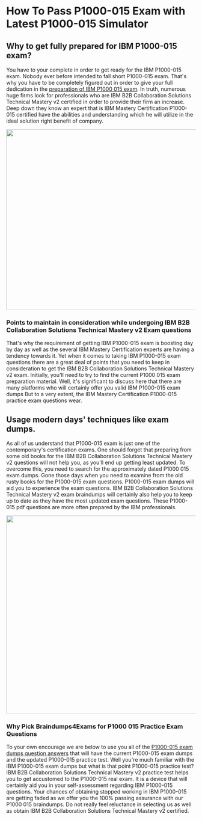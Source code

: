 # How To Pass P1000-015 Exam with Latest P1000-015 Simulator
<h2>Why to get fully prepared for IBM P1000-015 exam?</h2>
<p>You have to your complete in order to get ready for the IBM P1000-015 exam. Nobody ever before intended to fall short  P1000-015 exam. That's why you have to be completely figured out in order to give your full dedication in the <a href="https://www.braindumps4exams.com/P1000-015-training-material">preparation of IBM P1000 015 exam</a>. In truth, numerous huge firms look for professionals who are IBM B2B Collaboration Solutions Technical Mastery v2 certified in order to provide their firm an increase. Deep down they know an expert that is IBM Mastery Certification P1000-015 certified have the abilities and understanding which he will utilize in the ideal solution right benefit of company.</p>
<p><img style="display: block; margin-left: auto; margin-right: auto;" src="https://i.imgur.com/NphYSag.png" width="855" height="481" /></p>
<h3>Points to maintain in consideration while undergoing IBM B2B Collaboration Solutions Technical Mastery v2 Exam questions</h3>
<p>That's why the requirement of getting IBM P1000-015 exam is boosting day by day as well as the several IBM Mastery Certification experts are having a tendency towards it. Yet when it comes to taking IBM P1000-015 exam questions there are a great deal of points that you need to keep in consideration to get the IBM B2B Collaboration Solutions Technical Mastery v2 exam. Initially, you'll need to try to find the current  P1000 015 exam preparation material. Well, it's significant to discuss here that there are many platforms who will certainly offer you valid IBM P1000-015 exam dumps But to a very extent, the IBM Mastery Certification P1000-015 practice exam questions wear.</p>
<h2>Usage modern days' techniques like  exam dumps.</h2>
<p>As all of us understand that  P1000-015 exam is just one of the contemporary's certification exams. One should forget that preparing from some old books for the IBM B2B Collaboration Solutions Technical Mastery v2 questions will not help you, as you'll end up getting least updated. To overcome this, you need to search for the approximately dated P1000 015 exam dumps. Gone those days when you need to examine from the old rusty books for the P1000-015 exam questions. P1000-015 exam dumps will aid you to experience the  exam questions. IBM B2B Collaboration Solutions Technical Mastery v2 exam braindumps will certainly also help you to keep up to date as they have the most updated  exam questions. These P1000-015 pdf questions are more often prepared by the IBM professionals.</p>
<p><a href="https://www.braindumps4exams.com/P1000-015-training-material"><img style="display: block; margin-left: auto; margin-right: auto;" src="https://i.imgur.com/ZqB7cFD.png" width="939" height="528" /></a></p>
<h3>Why Pick Braindumps4Exams for P1000 015 Practice Exam Questions</h3>
<p>To your own encourage we are below to use you all of the <a href="https://www.braindumps4exams.com/P1000-015-training-material">P1000-015 exam dumps question answers</a> that will have the current P1000-015 exam dumps and the updated P1000-015 practice test. Well you're much familiar with the IBM P1000-015 exam dumps but what is that point P1000-015 practice test? IBM B2B Collaboration Solutions Technical Mastery v2 practice test helps you to get accustomed to the P1000-015 real exam. It is a device that will certainly aid you in your self-assessment regarding IBM P1000-015 questions. Your chances of obtaining stopped working in IBM P1000-015 are getting faded as we offer you the 100% passing assurance with our P1000 015 braindumps. Do not really feel reluctance in selecting us as well as obtain IBM B2B Collaboration Solutions Technical Mastery v2 certified.</p>
